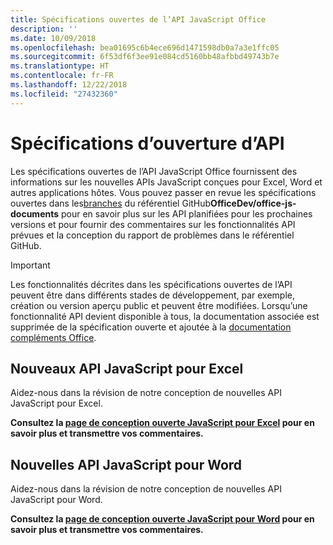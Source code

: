 ```yaml
---
title: Spécifications ouvertes de l’API JavaScript Office
description: ''
ms.date: 10/09/2018
ms.openlocfilehash: bea01695c6b4ece696d1471598db0a7a3e1ffc05
ms.sourcegitcommit: 6f53df6f3ee91e084cd5160bb48afbbd49743b7e
ms.translationtype: HT
ms.contentlocale: fr-FR
ms.lasthandoff: 12/22/2018
ms.locfileid: "27432360"
---
```

# <a name="api-open-specifications"></a>Spécifications d’ouverture d’API

Les spécifications ouvertes de l’API JavaScript Office fournissent des informations sur les nouvelles APIs JavaScript conçues pour Excel, Word et autres applications hôtes. Vous pouvez passer en revue les spécifications ouvertes dans les[branches](https://github.com/OfficeDev/office-js-docs/branches/all) du référentiel GitHub**OfficeDev/office-js-documents** pour en savoir plus sur les API planifiées pour les prochaines versions et pour fournir des commentaires sur les fonctionnalités API prévues et la conception du rapport de problèmes dans le référentiel GitHub.

> [!IMPORTANT]
> Les fonctionnalités décrites dans les spécifications ouvertes de l’API peuvent être dans différents stades de développement, par exemple, création ou version aperçu public et peuvent être modifiées. Lorsqu’une fonctionnalité API devient disponible à tous, la documentation associée est supprimée de la spécification ouverte et ajoutée à la [documentation compléments Office](https://docs.microsoft.com/office/dev/add-ins/). 

## <a name="new-excel-javascript-apis"></a>Nouveaux API JavaScript pour Excel

Aidez-nous dans la révision de notre conception de nouvelles API JavaScript pour Excel. 

**Consultez la [page de conception ouverte JavaScript pour Excel](https://github.com/OfficeDev/office-js-docs/tree/ExcelJs_OpenSpec) pour en savoir plus et transmettre vos commentaires.**

## <a name="new-word-javascript-apis"></a>Nouvelles API JavaScript pour Word

Aidez-nous dans la révision de notre conception de nouvelles API JavaScript pour Word. 

**Consultez la [page de conception ouverte JavaScript pour Word](https://github.com/OfficeDev/office-js-docs/tree/WordJs_OpenSpec) pour en savoir plus et transmettre vos commentaires.**